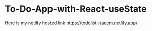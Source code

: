 # To-Do-App-with-React-useState
Here is my netlify hosted link 
https://todolist-naeem.netlify.app/
